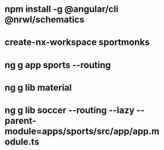 # npm install -g @angular/cli @nrwl/schematics
# create-nx-workspace sportmonks
# ng g app sports --routing
# ng g lib material
# ng g lib soccer --routing --lazy --parent-module=apps/sports/src/app/app.module.ts
